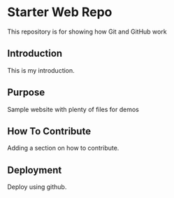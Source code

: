 # Starter Web Repo

This repository is for showing how Git and GitHub work

## Introduction

This is my introduction.

## Purpose

Sample website with plenty of files for demos

## How To Contribute

Adding a section on how to contribute.

## Deployment

Deploy using github.